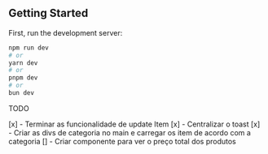 ## Getting Started

First, run the development server:

```bash
npm run dev
# or
yarn dev
# or
pnpm dev
# or
bun dev
```

TODO

[x] - Terminar as funcionalidade de update Item
[x] - Centralizar o toast
[x] - Criar as divs de categoria no main e carregar os item de acordo com a categoria
[] - Criar componente para ver o preço total dos produtos
